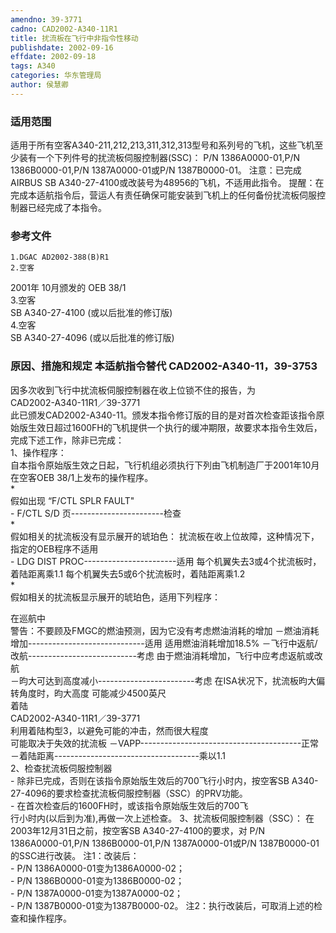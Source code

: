 ```yaml
---
amendno: 39-3771  
cadno: CAD2002-A340-11R1  
title: 扰流板在飞行中非指令性移动  
publishdate: 2002-09-16  
effdate: 2002-09-18  
tags: A340  
categories: 华东管理局  
author: 侯慧卿  
---
```

  
### 适用范围  
适用于所有空客A340-211,212,213,311,312,313型号和系列号的飞机，这些飞机至少装有一个下列件号的扰流板伺服控制器(SSC)：     P/N 1386A0000-01,P/N 1386B0000-01,P/N 1387A0000-01或P/N 1387B0000-01。     注意：已完成AIRBUS SB A340-27-4100或改装号为48956的飞机，不适用此指令。     提醒：在完成本适航指令后，营运人有责任确保可能安装到飞机上的任何备份扰流板伺服控制器已经完成了本指令。  
  
<!--more-->  
### 参考文件  
    1.DGAC AD2002-388(B)R1  
    2.空客  
2001年 10月颁发的 OEB 38/1  
    3.空客  
SB A340-27-4100 (或以后批准的修订版)  
    4.空客  
SB A340-27-4096 (或以后批准的修订版)  
  
### 原因、措施和规定 本适航指令替代 CAD2002-A340-11，39-3753  
因多次收到飞行中扰流板伺服控制器在收上位锁不住的报告，为  
      CAD2002-A340-11R1／39-3771  
此已颁发CAD2002-A340-11。颁发本指令修订版的目的是对首次检查距该指令原始版生效日超过1600FH的飞机提供一个执行的缓冲期限，故要求本指令生效后，完成下述工作，除非已完成：  
1、操作程序：  
    自本指令原始版生效之日起，飞行机组必须执行下列由飞机制造厂于2001年10月在空客OEB 38/1上发布的操作程序。  
*  
 假如出现 “F/CTL SPLR FAULT"  
      - F/CTL S/D 页-----------------------检查  
*  
 假如相关的扰流板没有显示展开的琥珀色：       扰流板在收上位故障，这种情况下，指定的OEB程序不适用    
      - LDG DIST PROC-----------------------适用 每个机翼失去3或4个扰流板时，着陆距离乘1.1 每个机翼失去5或6个扰流板时，着陆距离乘1.2  
*  
 假如相关的扰流板显示展开的琥珀色，适用下列程序：  
  
在巡航中  
      警告：不要顾及FMGC的燃油预测，因为它没有考虑燃油消耗的增加       －燃油消耗增加-----------------------------适用 适用燃油消耗增加18.5%       －飞行中返航/改航---------------------------考虑 由于燃油消耗增加，飞行中应考虑返航或改航  
      －昀大可达到高度减小------------------------考虑 在ISA状况下，扰流板昀大偏转角度时，昀大高度 可能减少4500英尺  
着陆  
      CAD2002-A340-11R1／39-3771  
利用着陆构型3，以避免可能的冲击，然而很大程度  
可能取决于失效的扰流板       －VAPP----------------------------------------正常      －着陆距离------------------------------------乘以1.1  
2、检查扰流板伺服控制器  
       - 除非已完成，否则在该指令原始版生效后的700飞行小时内，按空客SB A340-27-4096的要求检查扰流板伺服控制器（SSC）的PRV功能。  
       - 在首次检查后的1600FH时，或该指令原始版生效后的700飞  
行小时内(以后到为准),再做一次上述检查。 3、扰流板伺服控制器（SSC）：     在2003年12月31日之前，按空客SB A340-27-4100的要求，对 P/N  
1386A0000-01,P/N 1386B0000-01,P/N 1387A0000-01或P/N 1387B0000-01的SSC进行改装。 注1：改装后：  
    - P/N 1386A0000-01变为1386A0000-02；  
    - P/N 1386B0000-01变为1386B0000-02；  
    - P/N 1387A0000-01变为1387A0000-02；  
    - P/N 1387B0000-01变为1387B0000-02。 注2：执行改装后，可取消上述的检查和操作程序。  
  
